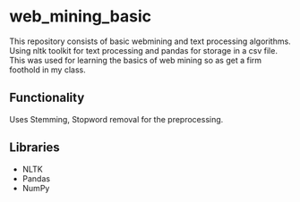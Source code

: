 # web_mining_basic

This repository consists of basic webmining and text processing algorithms.
Using nltk toolkit for text processing and pandas for storage in a csv file.
This was used for learning the basics of web mining so as get a firm foothold in my class.

## Functionality
Uses Stemming, Stopword removal for the preprocessing.

## Libraries
- NLTK
- Pandas
- NumPy



